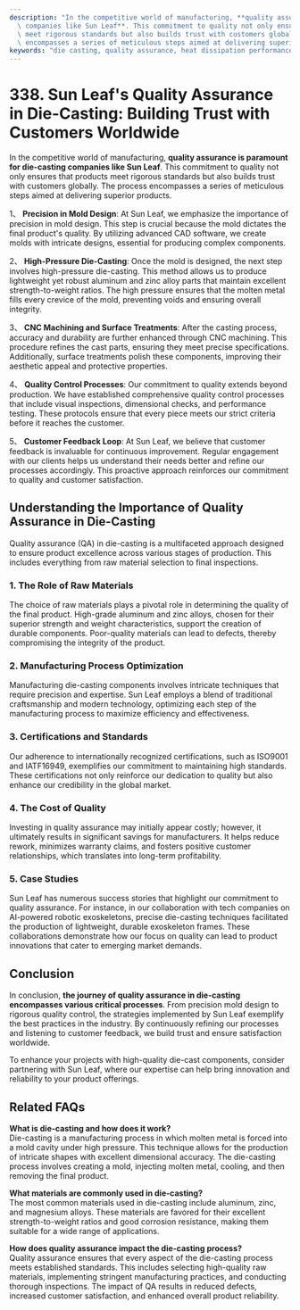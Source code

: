```yaml
---
description: "In the competitive world of manufacturing, **quality assurance is paramount for die-casting\
  \ companies like Sun Leaf**. This commitment to quality not only ensures that products\
  \ meet rigorous standards but also builds trust with customers globally. The process\
  \ encompasses a series of meticulous steps aimed at delivering superior products. "
keywords: "die casting, quality assurance, heat dissipation performance, heat sink"
---
```

# 338. Sun Leaf's Quality Assurance in Die-Casting: Building Trust with Customers Worldwide

In the competitive world of manufacturing, **quality assurance is paramount for die-casting companies like Sun Leaf**. This commitment to quality not only ensures that products meet rigorous standards but also builds trust with customers globally. The process encompasses a series of meticulous steps aimed at delivering superior products. 

1、 **Precision in Mold Design**: At Sun Leaf, we emphasize the importance of precision in mold design. This step is crucial because the mold dictates the final product's quality. By utilizing advanced CAD software, we create molds with intricate designs, essential for producing complex components. 

2、 **High-Pressure Die-Casting**: Once the mold is designed, the next step involves high-pressure die-casting. This method allows us to produce lightweight yet robust aluminum and zinc alloy parts that maintain excellent strength-to-weight ratios. The high pressure ensures that the molten metal fills every crevice of the mold, preventing voids and ensuring overall integrity.

3、 **CNC Machining and Surface Treatments**: After the casting process, accuracy and durability are further enhanced through CNC machining. This procedure refines the cast parts, ensuring they meet precise specifications. Additionally, surface treatments polish these components, improving their aesthetic appeal and protective properties.

4、 **Quality Control Processes**: Our commitment to quality extends beyond production. We have established comprehensive quality control processes that include visual inspections, dimensional checks, and performance testing. These protocols ensure that every piece meets our strict criteria before it reaches the customer.

5、 **Customer Feedback Loop**: At Sun Leaf, we believe that customer feedback is invaluable for continuous improvement. Regular engagement with our clients helps us understand their needs better and refine our processes accordingly. This proactive approach reinforces our commitment to quality and customer satisfaction.

## Understanding the Importance of Quality Assurance in Die-Casting

Quality assurance (QA) in die-casting is a multifaceted approach designed to ensure product excellence across various stages of production. This includes everything from raw material selection to final inspections. 

### 1. The Role of Raw Materials

The choice of raw materials plays a pivotal role in determining the quality of the final product. High-grade aluminum and zinc alloys, chosen for their superior strength and weight characteristics, support the creation of durable components. Poor-quality materials can lead to defects, thereby compromising the integrity of the product.

### 2. Manufacturing Process Optimization

Manufacturing die-casting components involves intricate techniques that require precision and expertise. Sun Leaf employs a blend of traditional craftsmanship and modern technology, optimizing each step of the manufacturing process to maximize efficiency and effectiveness. 

### 3. Certifications and Standards

Our adherence to internationally recognized certifications, such as ISO9001 and IATF16949, exemplifies our commitment to maintaining high standards. These certifications not only reinforce our dedication to quality but also enhance our credibility in the global market.

### 4. The Cost of Quality

Investing in quality assurance may initially appear costly; however, it ultimately results in significant savings for manufacturers. It helps reduce rework, minimizes warranty claims, and fosters positive customer relationships, which translates into long-term profitability.

### 5. Case Studies

Sun Leaf has numerous success stories that highlight our commitment to quality assurance. For instance, in our collaboration with tech companies on AI-powered robotic exoskeletons, precise die-casting techniques facilitated the production of lightweight, durable exoskeleton frames. These collaborations demonstrate how our focus on quality can lead to product innovations that cater to emerging market demands.

## Conclusion

In conclusion, **the journey of quality assurance in die-casting encompasses various critical processes**. From precision mold design to rigorous quality control, the strategies implemented by Sun Leaf exemplify the best practices in the industry. By continuously refining our processes and listening to customer feedback, we build trust and ensure satisfaction worldwide. 

To enhance your projects with high-quality die-cast components, consider partnering with Sun Leaf, where our expertise can help bring innovation and reliability to your product offerings.

## Related FAQs

**What is die-casting and how does it work?**  
Die-casting is a manufacturing process in which molten metal is forced into a mold cavity under high pressure. This technique allows for the production of intricate shapes with excellent dimensional accuracy. The die-casting process involves creating a mold, injecting molten metal, cooling, and then removing the final product.

**What materials are commonly used in die-casting?**  
The most common materials used in die-casting include aluminum, zinc, and magnesium alloys. These materials are favored for their excellent strength-to-weight ratios and good corrosion resistance, making them suitable for a wide range of applications.

**How does quality assurance impact the die-casting process?**  
Quality assurance ensures that every aspect of the die-casting process meets established standards. This includes selecting high-quality raw materials, implementing stringent manufacturing practices, and conducting thorough inspections. The impact of QA results in reduced defects, increased customer satisfaction, and enhanced overall product reliability.

